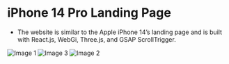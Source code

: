 # iPhone 14 Pro Landing Page
- The website is similar to the Apple iPhone 14’s landing page and is built with React.js, WebGi, Three.js, and GSAP ScrollTrigger.

![Image 1](https://github.com/LiamThomas21/Iphone-14-Landing-Page/assets/123399807/d120038b-e0b7-4687-aa48-a04f78d52c8a)
![Image 3](https://github.com/LiamThomas21/Iphone-14-Landing-Page/assets/123399807/b947521f-35da-4bcc-a8f6-9021df58a6aa)
![Image 2](https://github.com/LiamThomas21/Iphone-14-Landing-Page/assets/123399807/5af27075-ef35-4471-9036-2613debcb0b0)
